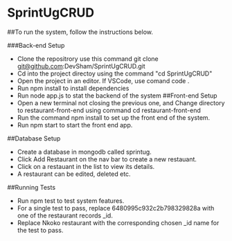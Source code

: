 # SprintUgCRUD

##To run the system, follow the instructions below.

###Back-end Setup
- Clone the repositrory use this command git clone git@github.com:DevSham/SprintUgCRUD.git
- Cd into the project directoy using the command "cd SprintUgCRUD"
- Open the project in an editor. If VSCode, use comand code .
- Run npm install to install dependencies
- Run node app.js to stat the backend of the system
##Front-end Setup
- Open a new terminal not closing the previous one, and Change directory to restaurant-front-end using command cd restaurant-front-end
- Run the command npm install to set up the front end of the system.
- Run npm start to start the front end app.

##Database Setup
- Create a database in mongodb called sprintug.
- Click Add Restaurant on the nav bar to create a new restauant.
- Click on a restauant in the list to view its details.
- A restaurant can be edited, deleted etc.

##Running Tests
- Run npm test to test system features.
- For a single test to pass, replace 6480995c932c2b798329828a with one of the restaurant records _id.
- Replace Nkoko restaurant with the corresponding chosen _id name for the test to pass.